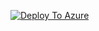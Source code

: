 [![Deploy To Azure](https://aka.ms/deploytoazurebutton)](https://portal.azure.com/#create/Microsoft.Template/uri/https%3A%2F%2Fbitcsoftwares.blob.core.windows.net%2Festestk%2Fvnettemplate.json/createUIDefinitionUri/https%3A%2F%2Fbitcsoftwares.blob.core.windows.net%2Festestk%2FvnetUIdefination.json)
